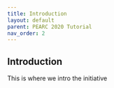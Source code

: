 ```yaml
---
title: Introduction
layout: default
parent: PEARC 2020 Tutorial
nav_order: 2
---
```


## Introduction

This is where we intro the initiative 
